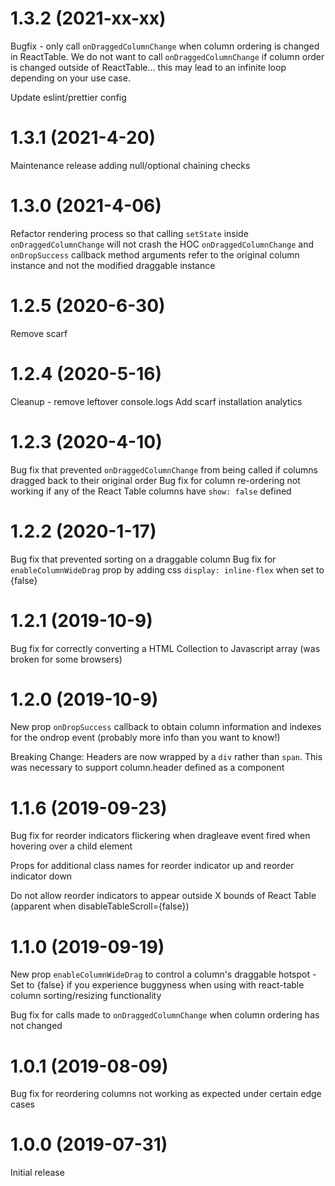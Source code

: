 # 1.3.2 (2021-xx-xx)

Bugfix - only call `onDraggedColumnChange` when column ordering is changed in ReactTable.
We do not want to call `onDraggedColumnChange` if column order is changed outside of ReactTable... this may
lead to an infinite loop depending on your use case.

Update eslint/prettier config

# 1.3.1 (2021-4-20)

Maintenance release adding null/optional chaining checks

# 1.3.0 (2021-4-06)

Refactor rendering process so that calling `setState` inside `onDraggedColumnChange` will not crash the HOC
`onDraggedColumnChange` and `onDropSuccess` callback method arguments refer to the original column instance and not the modified draggable instance

# 1.2.5 (2020-6-30)

Remove scarf

# 1.2.4 (2020-5-16)

Cleanup - remove leftover console.logs
Add scarf installation analytics

# 1.2.3 (2020-4-10)

Bug fix that prevented `onDraggedColumnChange` from being called if columns dragged back to their original order
Bug fix for column re-ordering not working if any of the React Table columns have `show: false` defined

# 1.2.2 (2020-1-17)

Bug fix that prevented sorting on a draggable column
Bug fix for `enableColumnWideDrag` prop by adding css `display: inline-flex` when set to {false}

# 1.2.1 (2019-10-9)

Bug fix for correctly converting a HTML Collection to Javascript array (was broken for some browsers)

# 1.2.0 (2019-10-9)

New prop `onDropSuccess` callback to obtain column information and indexes for the ondrop event (probably more info than you want to know!)

Breaking Change: Headers are now wrapped by a `div` rather than `span`. This was necessary to support column.header defined as a component

# 1.1.6 (2019-09-23)

Bug fix for reorder indicators flickering when dragleave event fired when hovering over a child element

Props for additional class names for reorder indicator up and reorder indicator down

Do not allow reorder indicators to appear outside X bounds of React Table (apparent when disableTableScroll={false})

# 1.1.0 (2019-09-19)

New prop `enableColumnWideDrag` to control a column's draggable hotspot - Set to {false} if you experience buggyness when using with react-table column sorting/resizing functionality

Bug fix for calls made to `onDraggedColumnChange` when column ordering has not changed

# 1.0.1 (2019-08-09)

Bug fix for reordering columns not working as expected under certain edge cases

# 1.0.0 (2019-07-31)

Initial release
